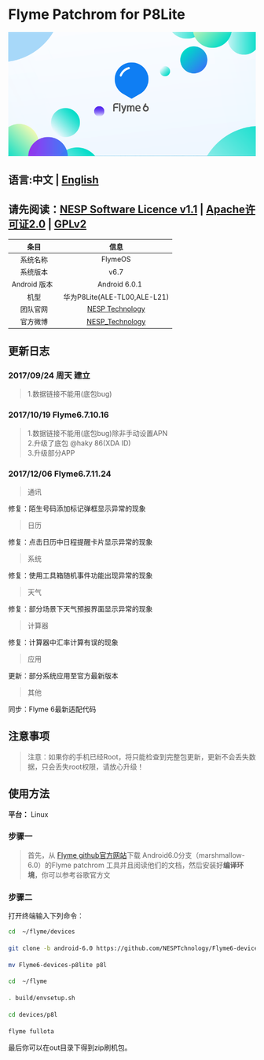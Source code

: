 # Flyme Patchrom for P8Lite
![FlymeOS 6][1]
## 语言:中文 | [English](./README_EN.md)
## 请先阅读：[NESP Software Licence v1.1](http://ns-jin.github.io/docs/license/NESL.html) | [Apache许可证2.0](http://ns-jin.github.io/docs/license/Apache.html) | [GPLv2](http://ns-jin.github.io/docs/license/GPL.html)  

| 条目 | 信息 |
|:----------:|:----------:|
|系统名称| FlymeOS|
|系统版本|v6.7|
| Android 版本    |        Android 6.0.1    |
|       机型     | 华为P8Lite(ALE-TL00,ALE-L21)|
|团队官网    |       [NESP Technology](http://nesp.1g7.net)         |
|        官方微博    |      [NESP_Technology](http://weibo.com/NESPtechnology)       |

## 更新日志
### 2017/09/24 周天 建立
>1.数据链接不能用(底包bug)
### 2017/10/19 Flyme6.7.10.16
>1.数据链接不能用(底包bug)除非手动设置APN  
>2.升级了底包 @haky 86(XDA ID)   
>3.升级部分APP

### 2017/12/06 Flyme6.7.11.24
>通讯  

修复：陌生号码添加标记弹框显示异常的现象

>日历  

修复：点击日历中日程提醒卡片显示异常的现象

>系统   

修复：使用工具箱随机事件功能出现异常的现象

>天气   

修复：部分场景下天气预报界面显示异常的现象

>计算器  

修复：计算器中汇率计算有误的现象

>应用  

更新：部分系统应用至官方最新版本

>其他  

同步：Flyme 6最新适配代码

## 注意事项
>注意：如果你的手机已经Root，将只能检查到完整包更新，更新不会丢失数据，只会丢失root权限，请放心升级！

## 使用方法
**平台：** Linux
### 步骤一
>首先，从 [Flyme github官方网站](https://github.com/Flymeos)下载 Android6.0分支（marshmallow-6.0）的Flyme patchrom 工具并且阅读他们的文档，然后安装好**编译环境**，你可以参考谷歌官方文
### 步骤二
打开终端输入下列命令：  

```bash
cd  ~/flyme/devices

git clone -b android-6.0 https://github.com/NESPTchnology/Flyme6-devices-p8lite.git  

mv Flyme6-devices-p8lite p8l

cd  ~/flyme   

. build/envsetup.sh   

cd devices/p8l   

flyme fullota  
```

最后你可以在out目录下得到zip刷机包。


  [1]: ../images/flyme.png "flyme.png"
